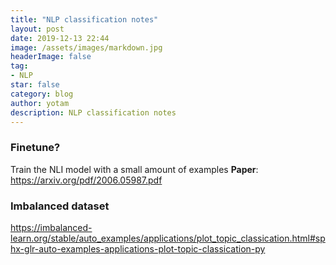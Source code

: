 ```yaml
---
title: "NLP classification notes"
layout: post
date: 2019-12-13 22:44
image: /assets/images/markdown.jpg
headerImage: false
tag:
- NLP
star: false
category: blog
author: yotam
description: NLP classification notes
---
```


### Finetune?

Train the NLI model with a small amount of examples
**Paper**: https://arxiv.org/pdf/2006.05987.pdf

### Imbalanced dataset

https://imbalanced-learn.org/stable/auto_examples/applications/plot_topic_classication.html#sphx-glr-auto-examples-applications-plot-topic-classication-py
